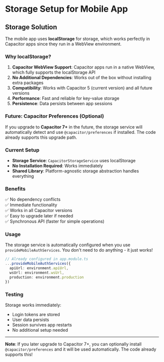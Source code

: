 # Storage Setup for Mobile App

## Storage Solution

The mobile app uses **localStorage** for storage, which works perfectly in Capacitor apps since they run in a WebView environment.

### Why localStorage?

1. **Capacitor WebView Support**: Capacitor apps run in a native WebView, which fully supports the localStorage API
2. **No Additional Dependencies**: Works out of the box without installing extra packages
3. **Compatibility**: Works with Capacitor 5 (current version) and all future versions
4. **Performance**: Fast and reliable for key-value storage
5. **Persistence**: Data persists between app sessions

### Future: Capacitor Preferences (Optional)

If you upgrade to **Capacitor 7+** in the future, the storage service will automatically detect and use `@capacitor/preferences` if installed. The code already supports this upgrade path.

### Current Setup

- **Storage Service**: `CapacitorStorageService` uses localStorage
- **No Installation Required**: Works immediately
- **Shared Library**: Platform-agnostic storage abstraction handles everything

### Benefits

✅ No dependency conflicts  
✅ Immediate functionality  
✅ Works in all Capacitor versions  
✅ Easy to upgrade later if needed  
✅ Synchronous API (faster for simple operations)

### Usage

The storage service is automatically configured when you use `provideMobileAuthServices`. You don't need to do anything - it just works!

```typescript
// Already configured in app.module.ts
...provideMobileAuthServices({
  apiUrl: environment.apiUrl,
  wsUrl: environment.wsUrl,
  production: environment.production
})
```

### Testing

Storage works immediately:
- Login tokens are stored
- User data persists
- Session survives app restarts
- No additional setup needed

---

**Note**: If you later upgrade to Capacitor 7+, you can optionally install `@capacitor/preferences` and it will be used automatically. The code already supports this!


